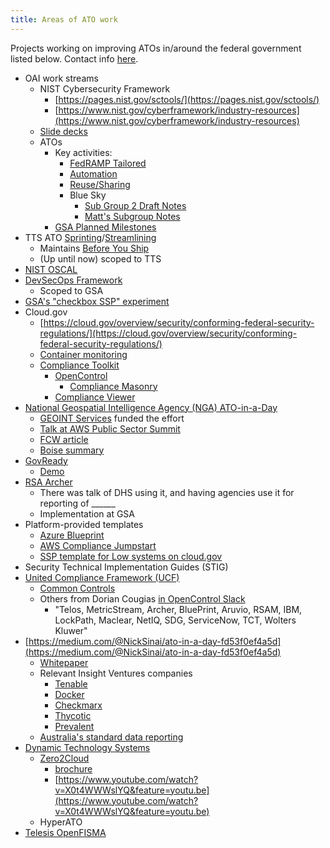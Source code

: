 ```yaml
---
title: Areas of ATO work
---
```


Projects working on improving ATOs in/around the federal government listed below. Contact info [here](https://docs.google.com/spreadsheets/d/1_EIcLXlCgb-LcXMZViyookMyZHA-unLuicMS5_eYEss/edit?ts=598b81c3#gid=0).

- OAI work streams
    - NIST Cybersecurity Framework
        - [https://pages.nist.gov/sctools/](https://pages.nist.gov/sctools/)
        - [https://www.nist.gov/cyberframework/industry-resources](https://www.nist.gov/cyberframework/industry-resources)
    - [Slide decks](https://drive.google.com/drive/u/1/folders/0B69VKWtJQbysVVFBOVI5MGZFT0k)
    - ATOs
        - Key activities:
            - [FedRAMP Tailored](https://tailored.fedramp.gov/)
            - [Automation](https://www.fedramp.gov/rfi-on-ato-automation-tools-out-for-industry-response/)
            - [Reuse/Sharing](https://docs.google.com/document/d/1g6PhAeqSHMI13lxFxibojb5kRR2jiIaJhuYZfIu6ZUI/edit)
            - Blue Sky
                - [Sub Group 2 Draft Notes](https://docs.google.com/document/d/1E6RnBI6ZrfzUlPVtJiFpnAQotxI7mlqYK4PopWx3sNA/edit)
                - [Matt's Subgroup Notes](https://drive.google.com/open?id=0B69VKWtJQbysR3ZFLW5iRlN0MVBlVjdLeVFzeVpoMDhZa29B)
        - [GSA Planned Milestones](https://drive.google.com/drive/folders/0B69VKWtJQbysQlEtYkhFN0cteVk)
- TTS ATO [Sprinting](https://docs.google.com/document/d/1bGOV_pp_BlAzZsoa2D5pnsinx3R2gVnaBdFvHkwv0ig/edit)/[Streamlining](https://docs.google.com/document/d/10yYBvAVuDBap1xTuS3v7W-m1QC_B2smyyLNXvz7Si4E/edit)
    - Maintains [Before You Ship](https://before-you-ship.18f.gov/)
    - (Up until now) scoped to TTS
- [NIST OSCAL](https://drive.google.com/file/d/0BynIxtx-CfkdYTJNRl93R0NGeW8/view)
- [DevSecOps Framework](https://docs.google.com/document/d/1JRXw7qY-LY7utZjnrw5bV5Lwl0ylA5XAcNZMSqdVI5Q/edit)
    - Scoped to GSA
- [GSA's "checkbox SSP" experiment](https://docs.google.com/document/d/10QcB2m5nexmx4d5LO9wNTPSc1zVG6XmthCCA1A154Z8/view)
- Cloud.gov
    - [https://cloud.gov/overview/security/conforming-federal-security-regulations/](https://cloud.gov/overview/security/conforming-federal-security-regulations/)
    - [Container monitoring](https://favro.com/card/1e11108a2da81e3bd7153a7a/18F-5152)
    - [Compliance Toolkit](https://github.com/18F/compliance-toolkit)
        - [OpenControl](http://open-control.org/)
            - [Compliance Masonry](https://github.com/opencontrol/compliance-masonry)
        - [Compliance Viewer](https://compliance-viewer.18f.gov/)
- [National Geospatial Intelligence Agency (NGA) ATO-in-a-Day](https://docs.google.com/document/d/1wxqZlIaHON-OXSHvS20Zg86xj65m2iWpRvQD3tKx36Y/edit?ts=58ee9245)
    - [GEOINT Services](https://home.geointservices.io/) funded the effort
    - [Talk at AWS Public Sector Summit](http://info.evident.io/ATO-in-a-day-aws-public-sector-summit-2017.html)
    - [FCW article](https://fcw.com/articles/2017/03/21/nga-24-hour-cloud.aspx)
    - [Boise summary](https://docs.google.com/presentation/d/1GbwAUqUgJ6hGVMLXlAjnvp8wLjEpp6d9vjbqp9ykYiY/edit#slide=id.p)
- [GovReady](http://govready.com/)
    - [Demo](http://govready.com/videos/demo/)
- [RSA Archer](https://www.rsa.com/en-us/products/governance-risk-and-compliance)
    - There was talk of DHS using it, and having agencies use it for reporting of ______
    - Implementation at GSA
- Platform-provided templates
    - [Azure Blueprint](https://docs.microsoft.com/en-us/azure/azure-government/documentation-government-plan-compliance)
    - [AWS Compliance Jumpstart](https://aws.amazon.com/professional-services/enterprise-accelerators/compliance-jumpstart/)
    - [SSP template for Low systems on cloud.gov](https://docs.google.com/a/gsa.gov/document/d/1tVbH39TFfvSaBbjWfLaR3GLOuvsLuhLFJ75xKowEV5c/edit?usp=sharing)
- Security Technical Implementation Guides (STIG)
- [United Compliance Framework (UCF)](https://www.unifiedcompliance.com/)
    - [Common Controls](https://commoncontrolshub.com/)
    - Others from Dorian Cougias [in OpenControl Slack](https://opencontrol.slack.com/archives/C1XEQ3GT0/p1500427872265524)
        - "Telos, MetricStream, Archer, BluePrint, Aruvio, RSAM, IBM, LockPath, Maclear, NetIQ, SDG, ServiceNow, TCT, Wolters Kluwer"
- [https://medium.com/@NickSinai/ato-in-a-day-fd53f0ef4a5d](https://medium.com/@NickSinai/ato-in-a-day-fd53f0ef4a5d)
    - [Whitepaper](https://docs.google.com/document/d/19DLFkmfnVSSuN6qCCKyihJg-00109AZt65-Erx0GNpE/edit)
    - Relevant Insight Ventures companies
        - [Tenable](https://www.tenable.com/)
        - [Docker](https://www.docker.com/)
        - [Checkmarx](https://www.checkmarx.com/)
        - [Thycotic](https://thycotic.com/)
        - [Prevalent](https://www.prevalent.net/)
    - [Australia's standard data reporting](http://www.datafoundation.org/standard-business-reporting-2017/)
- [Dynamic Technology Systems](http://www.dts-inc.com/)
    - [Zero2Cloud](http://www.zero2cloudsolutions.com/)
        - [brochure](https://drive.google.com/open?id=0B5fn0WMJaYDnREFQTEREc0NRUXE4RW1DS0gtMTBhX1hSN29F)
        - [https://www.youtube.com/watch?v=X0t4WWWslYQ&feature=youtu.be](https://www.youtube.com/watch?v=X0t4WWWslYQ&feature=youtu.be)
    - HyperATO
- [Telesis OpenFISMA](http://openfisma.org/)
